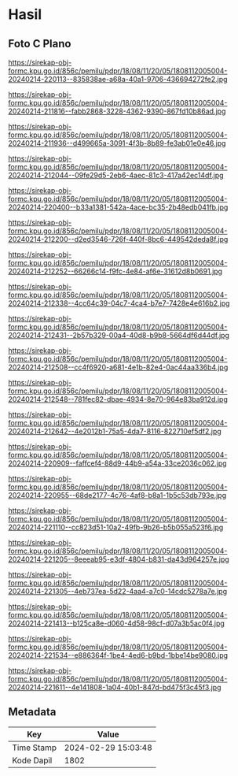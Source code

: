 # Hasil

## Foto C Plano

https://sirekap-obj-formc.kpu.go.id/856c/pemilu/pdpr/18/08/11/20/05/1808112005004-20240214-220113--835838ae-a68a-40a1-9706-436694272fe2.jpg

https://sirekap-obj-formc.kpu.go.id/856c/pemilu/pdpr/18/08/11/20/05/1808112005004-20240214-211816--fabb2868-3228-4362-9390-867fd10b86ad.jpg

https://sirekap-obj-formc.kpu.go.id/856c/pemilu/pdpr/18/08/11/20/05/1808112005004-20240214-211936--d499665a-3091-4f3b-8b89-fe3ab01e0e46.jpg

https://sirekap-obj-formc.kpu.go.id/856c/pemilu/pdpr/18/08/11/20/05/1808112005004-20240214-212044--09fe29d5-2eb6-4aec-81c3-417a42ec14df.jpg

https://sirekap-obj-formc.kpu.go.id/856c/pemilu/pdpr/18/08/11/20/05/1808112005004-20240214-220400--b33a1381-542a-4ace-bc35-2b48edb041fb.jpg

https://sirekap-obj-formc.kpu.go.id/856c/pemilu/pdpr/18/08/11/20/05/1808112005004-20240214-212200--d2ed3546-726f-440f-8bc6-449542deda8f.jpg

https://sirekap-obj-formc.kpu.go.id/856c/pemilu/pdpr/18/08/11/20/05/1808112005004-20240214-212252--66266c14-f9fc-4e84-af6e-31612d8b0691.jpg

https://sirekap-obj-formc.kpu.go.id/856c/pemilu/pdpr/18/08/11/20/05/1808112005004-20240214-212338--4cc64c39-04c7-4ca4-b7e7-7428e4e616b2.jpg

https://sirekap-obj-formc.kpu.go.id/856c/pemilu/pdpr/18/08/11/20/05/1808112005004-20240214-212431--2b57b329-00a4-40d8-b9b8-5664df6d44df.jpg

https://sirekap-obj-formc.kpu.go.id/856c/pemilu/pdpr/18/08/11/20/05/1808112005004-20240214-212508--cc4f6920-a681-4e1b-82e4-0ac44aa336b4.jpg

https://sirekap-obj-formc.kpu.go.id/856c/pemilu/pdpr/18/08/11/20/05/1808112005004-20240214-212548--781fec82-dbae-4934-8e70-964e83ba912d.jpg

https://sirekap-obj-formc.kpu.go.id/856c/pemilu/pdpr/18/08/11/20/05/1808112005004-20240214-212642--4e2012b1-75a5-4da7-8116-822710ef5df2.jpg

https://sirekap-obj-formc.kpu.go.id/856c/pemilu/pdpr/18/08/11/20/05/1808112005004-20240214-220909--faffcef4-88d9-44b9-a54a-33ce2036c062.jpg

https://sirekap-obj-formc.kpu.go.id/856c/pemilu/pdpr/18/08/11/20/05/1808112005004-20240214-220955--68de2177-4c76-4af8-b8a1-1b5c53db793e.jpg

https://sirekap-obj-formc.kpu.go.id/856c/pemilu/pdpr/18/08/11/20/05/1808112005004-20240214-221110--cc823d51-10a2-49fb-9b26-b5b055a523f6.jpg

https://sirekap-obj-formc.kpu.go.id/856c/pemilu/pdpr/18/08/11/20/05/1808112005004-20240214-221205--8eeeab95-e3df-4804-b831-da43d964257e.jpg

https://sirekap-obj-formc.kpu.go.id/856c/pemilu/pdpr/18/08/11/20/05/1808112005004-20240214-221305--4eb737ea-5d22-4aa4-a7c0-14cdc5278a7e.jpg

https://sirekap-obj-formc.kpu.go.id/856c/pemilu/pdpr/18/08/11/20/05/1808112005004-20240214-221413--b125ca8e-d060-4d58-98cf-d07a3b5ac0f4.jpg

https://sirekap-obj-formc.kpu.go.id/856c/pemilu/pdpr/18/08/11/20/05/1808112005004-20240214-221534--e886364f-1be4-4ed6-b9bd-1bbe14be9080.jpg

https://sirekap-obj-formc.kpu.go.id/856c/pemilu/pdpr/18/08/11/20/05/1808112005004-20240214-221611--4e141808-1a04-40b1-847d-bd475f3c45f3.jpg


## Metadata

| Key        | Value               |
| ---------- | ------------------- |
| Time Stamp | 2024-02-29 15:03:48 |
| Kode Dapil | 1802                |



